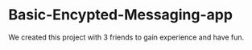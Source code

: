 # Basic-Encypted-Messaging-app
We created this project with 3 friends to gain experience and have fun.
